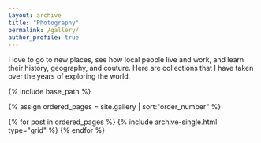 ```yaml
---
layout: archive
title: "Photography"
permalink: /gallery/
author_profile: true
---
```


I love to go to new places, see how local people live and work, and learn their history, geography, and couture. Here are collections that I have taken over the years of exploring the world. 

<nbsp>

{% include base_path %}

{% assign ordered_pages = site.gallery | sort:"order_number" %}

{% for post in ordered_pages %}
  {% include archive-single.html type="grid" %}
{% endfor %}

